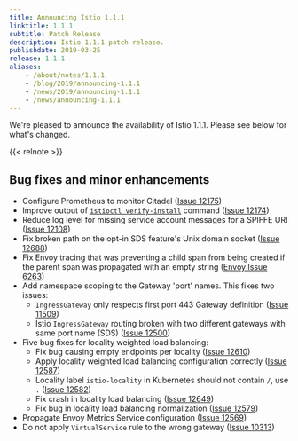 ```yaml
---
title: Announcing Istio 1.1.1
linktitle: 1.1.1
subtitle: Patch Release
description: Istio 1.1.1 patch release.
publishdate: 2019-03-25
release: 1.1.1
aliases:
    - /about/notes/1.1.1
    - /blog/2019/announcing-1.1.1
    - /news/2019/announcing-1.1.1
    - /news/announcing-1.1.1
---
```


We're pleased to announce the availability of Istio 1.1.1. Please see below for what's changed.

{{< relnote >}}

## Bug fixes and minor enhancements

- Configure Prometheus to monitor Citadel ([Issue 12175](https://github.com/istio/istio/pull/12175))
- Improve output of [`istioctl verify-install`](/pt-br/docs/reference/commands/istioctl/#istioctl-verify-install) command ([Issue 12174](https://github.com/istio/istio/pull/12174))
- Reduce log level for missing service account messages for a SPIFFE URI ([Issue 12108](https://github.com/istio/istio/issues/12108))
- Fix broken path on the opt-in SDS feature's Unix domain socket ([Issue 12688](https://github.com/istio/istio/pull/12688))
- Fix Envoy tracing that was preventing a child span from being created if the parent span was propagated with an empty string ([Envoy Issue 6263](https://github.com/envoyproxy/envoy/pull/6263))
- Add namespace scoping to the Gateway 'port' names.  This fixes two issues:
    - `IngressGateway` only respects first port 443 Gateway definition ([Issue 11509](https://github.com/istio/istio/issues/11509))
    - Istio `IngressGateway` routing broken with two different gateways with same port name (SDS) ([Issue 12500](https://github.com/istio/istio/issues/12500))
- Five bug fixes for locality weighted load balancing:
    - Fix bug causing empty endpoints per locality ([Issue 12610](https://github.com/istio/istio/issues/12610))
    - Apply locality weighted load balancing configuration correctly ([Issue 12587](https://github.com/istio/istio/issues/12587))
    - Locality label `istio-locality` in Kubernetes should not contain `/`, use `.` ([Issue 12582](https://github.com/istio/istio/issues/12582))
    - Fix crash in locality load balancing ([Issue 12649](https://github.com/istio/istio/pull/12649))
    - Fix bug in locality load balancing normalization ([Issue 12579](https://github.com/istio/istio/pull/12579))
- Propagate Envoy Metrics Service configuration ([Issue 12569](https://github.com/istio/istio/issues/12569))
- Do not apply `VirtualService` rule to the wrong gateway ([Issue 10313](https://github.com/istio/istio/issues/10313))

